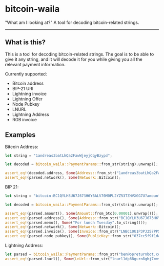 # bitcoin-waila

"What am I looking at?" A tool for decoding bitcoin-related strings.

---

## What is this?

This is a tool for decoding bitcoin-related strings.
The goal is to be able to give it any string, and it will decode it for you while giving you all the relevant payment
information.

Currently supported:

- Bitcoin address
- BIP-21 URI
- Lightning invoice
- Lightning Offer
- Node Pubkey
- LNURL
- Lightning Address
- RGB invoice

## Examples

Bitcoin Address:

```rust
let string = "1andreas3batLhQa2FawWjeyjCqyBzypd";

let decoded = bitcoin_waila::PaymentParams::from_str(string).unwrap();

assert_eq!(decoded.address, Some(Address::from_str("1andreas3batLhQa2FawWjeyjCqyBzypd").unwrap()));
assert_eq!(parsed.network(), Some(Network::Bitcoin));
```

BIP 21:

```rust
let string = "bitcoin:BC1QYLH3U67J673H6Y6ALV70M0PL2YZ53TZHVXGG7U?amount=0.00001&label=sbddesign%3A%20For%20lunch%20Tuesday&message=For%20lunch%20Tuesday&lightning=LNBC10U1P3PJ257PP5YZTKWJCZ5FTL5LAXKAV23ZMZEKAW37ZK6KMV80PK4XAEV5QHTZ7QDPDWD3XGER9WD5KWM36YPRX7U3QD36KUCMGYP282ETNV3SHJCQZPGXQYZ5VQSP5USYC4LK9CHSFP53KVCNVQ456GANH60D89REYKDNGSMTJ6YW3NHVQ9QYYSSQJCEWM5CJWZ4A6RFJX77C490YCED6PEMK0UPKXHY89CMM7SCT66K8GNEANWYKZGDRWRFJE69H9U5U0W57RRCSYSAS7GADWMZXC8C6T0SPJAZUP6";

let decoded = bitcoin_waila::PaymentParams::from_str(string).unwrap();

assert_eq!(parsed.amount(), Some(Amount::from_btc(0.00001).unwrap()));
assert_eq!(parsed.address(), Some(Address::from_str("BC1QYLH3U67J673H6Y6ALV70M0PL2YZ53TZHVXGG7U").unwrap()));
assert_eq!(parsed.memo(), Some("For lunch Tuesday".to_string()));
assert_eq!(parsed.network(), Some(Network::Bitcoin));
assert_eq!(parsed.invoice(), Some(Invoice::from_str("LNBC10U1P3PJ257PP5YZTKWJCZ5FTL5LAXKAV23ZMZEKAW37ZK6KMV80PK4XAEV5QHTZ7QDPDWD3XGER9WD5KWM36YPRX7U3QD36KUCMGYP282ETNV3SHJCQZPGXQYZ5VQSP5USYC4LK9CHSFP53KVCNVQ456GANH60D89REYKDNGSMTJ6YW3NHVQ9QYYSSQJCEWM5CJWZ4A6RFJX77C490YCED6PEMK0UPKXHY89CMM7SCT66K8GNEANWYKZGDRWRFJE69H9U5U0W57RRCSYSAS7GADWMZXC8C6T0SPJAZUP6").unwrap()));
assert_eq!(parsed.node_pubkey(), Some(PublicKey::from_str("037cc5f9f1da20ac0d60e83989729a204a33cc2d8e80438969fadf35c1c5f1233b").unwrap()));
```

Lightning Address:

```rust
let parsed = bitcoin_waila::PaymentParams::from_str("ben@opreturnbot.com").unwrap();
assert_eq!(parsed.lnurl(), Some(LnUrl::from_str("lnurl1dp68gurn8ghj7mmswfjhgatjde3x7apwvdhk6tewwajkcmpdddhx7amw9akxuatjd3cz7cn9dc94s6d4").unwrap()));
```
